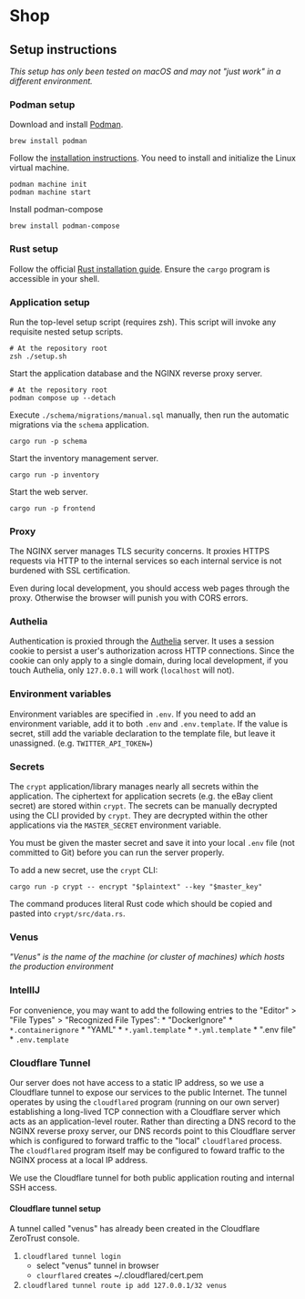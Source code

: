 # Shop

## Setup instructions

_This setup has only been tested on macOS and may not "just work" in a different environment._

### Podman setup

Download and install [Podman](https://podman.io).

    brew install podman

Follow the [installation instructions](https://podman.io/docs/installation). You need to install and initialize the Linux virtual machine.

    podman machine init
    podman machine start

Install podman-compose

    brew install podman-compose

### Rust setup

Follow the official [Rust installation guide](https://www.rust-lang.org/tools/install).
Ensure the `cargo` program is accessible in your shell.

### Application setup

Run the top-level setup script (requires zsh). This script will invoke any requisite nested setup scripts.

    # At the repository root
    zsh ./setup.sh

Start the application database and the NGINX reverse proxy server.

    # At the repository root
    podman compose up --detach


Execute `./schema/migrations/manual.sql` manually, then run the automatic migrations via the `schema` application.

    cargo run -p schema

Start the inventory management server.

    cargo run -p inventory

Start the web server.

    cargo run -p frontend

### Proxy

The NGINX server manages TLS security concerns. It proxies HTTPS requests via HTTP to the internal services so each internal service is not burdened with SSL certification.

Even during local development, you should access web pages through the proxy. Otherwise the browser will punish you with CORS errors.

### Authelia

Authentication is proxied through the [Authelia](https://www.authelia.com/overview/prologue/introduction/) server. It uses a session cookie to persist a user's authorization across HTTP connections.
Since the cookie can only apply to a single domain, during local development, if you touch Authelia, only `127.0.0.1` will work (`localhost` will not).

### Environment variables

Environment variables are specified in `.env`. If you need to add an environment variable, add it to both `.env` and `.env.template`. If the value is secret, still add the variable declaration to the template file, but leave it unassigned. (e.g. `TWITTER_API_TOKEN=`)

### Secrets

The `crypt` application/library manages nearly all secrets within the application. The ciphertext for application secrets (e.g. the eBay client secret) are stored within `crypt`. The secrets can be manually decrypted using the CLI provided by `crypt`. They are decrypted within the other applications via the `MASTER_SECRET` environment variable.

You must be given the master secret and save it into your local `.env` file (not committed to Git) before you can run the server properly.

To add a new secret, use the `crypt` CLI:

	cargo run -p crypt -- encrypt "$plaintext" --key "$master_key"

The command produces literal Rust code which should be copied and pasted into `crypt/src/data.rs`.

### Venus

_"Venus" is the name of the machine (or cluster of machines) which hosts the production environment_

### IntellIJ

For convenience, you may want to add the following entries to the "Editor" > "File Types" > "Recognized File Types":
    * "DockerIgnore"
        * `*.containerignore`
    * "YAML"
        * `*.yaml.template`
        * `*.yml.template`
    * ".env file"
        * `.env.template`

### Cloudflare Tunnel

Our server does not have access to a static IP address, so we use a Cloudflare tunnel to expose our services to the public Internet. The tunnel operates by using the `cloudflared` program (running on our own server) establishing a long-lived TCP connection with a Cloudflare server which acts as an application-level router. Rather than directing a DNS record to the NGINX reverse proxy server, our DNS records point to this Cloudflare server which is configured to forward traffic to the "local" `cloudflared` process. The `cloudflared` program itself may be configured to foward traffic to the NGINX process at a local IP address.

We use the Cloudflare tunnel for both public application routing and internal SSH access.

#### Cloudflare tunnel setup

A tunnel called "venus" has already been created in the Cloudflare ZeroTrust console.

1. `cloudflared tunnel login`
    * select "venus" tunnel in browser
    * `clourflared` creates ~/.cloudflared/cert.pem
2. `cloudflared tunnel route ip add 127.0.0.1/32 venus`

